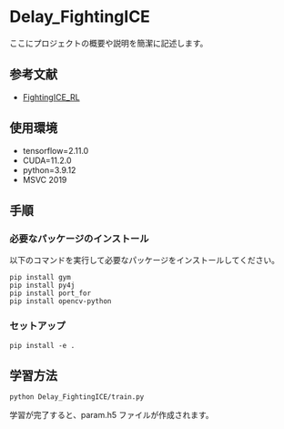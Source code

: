 # Delay_FightingICE

ここにプロジェクトの概要や説明を簡潔に記述します。

## 参考文献

- [FightingICE_RL](https://github.com/ruritoBlogger/FightingICE_RL)

## 使用環境

- tensorflow=2.11.0
- CUDA=11.2.0
- python=3.9.12
- MSVC 2019

## 手順

### 必要なパッケージのインストール

以下のコマンドを実行して必要なパッケージをインストールしてください。

```
pip install gym
pip install py4j
pip install port_for
pip install opencv-python
```

### セットアップ
```
pip install -e .
```


## 学習方法
```
python Delay_FightingICE/train.py
```

学習が完了すると、param.h5 ファイルが作成されます。

